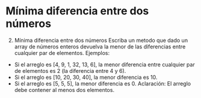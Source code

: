 # Mínima diferencia entre dos números
2. Mínima diferencia entre dos números
Escriba un metodo que dado un array de números enteros devuelva la menor de las diferencias entre cualquier par de elementos.
Ejemplos:
- Si el arreglo es [4, 9, 1, 32, 13, 6], la menor diferencia entre cualquier par de elementos es 2 (la diferencia entre 4 y 6).
- Si el arreglo es [10, 20, 30, 40], la menor diferencia es 10.
- Si el arreglo es [5, 5, 5], la menor diferencia es 0.
Aclaración: El arreglo debe contener al menos dos elementos.
